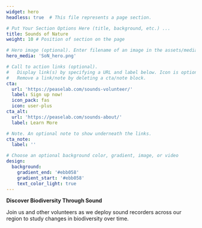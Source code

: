 ```yaml
---
widget: hero
headless: true  # This file represents a page section.

# Put Your Section Options Here (title, background, etc.) ...
title: Sounds of Nature
weight: 10 # Position of section on the page

# Hero image (optional). Enter filename of an image in the assets/media/ folder.
hero_media: 'SoN_hero.png'

# Call to action links (optional).
#   Display link(s) by specifying a URL and label below. Icon is optional for `cta`.
#   Remove a link/note by deleting a cta/note block.
cta:
  url: 'https://peaselab.com/sounds-volunteer/'
  label: Sign up now!
  icon_pack: fas
  icon: user-plus
cta_alt:
  url: 'https://peaselab.com/sounds-about/'
  label: Learn More

# Note. An optional note to show underneath the links.
cta_note:
  label: ''

# Choose an optional background color, gradient, image, or video
design:
  background:
    gradient_end: '#ebb058'
    gradient_start: '#ebb058'
    text_color_light: true
---
```

**Discover Biodiversity Through Sound**    

Join us and other volunteers as we deploy sound recorders across our region to study changes in biodiversity over time.
